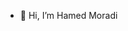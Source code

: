 - 👋 Hi, I’m Hamed Moradi
<!---
HamedMoradiMain/HamedMoradiMain is a ✨ special ✨ repository because its `README.md` (this file) appears on your GitHub profile.
You can click the Preview link to take a look at your changes.
--->
